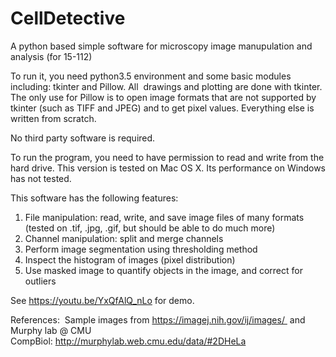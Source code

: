 # CellDetective
A python based simple software for microscopy image manupulation and analysis (for 15-112) 

To run it, you need python3.5 environment and some basic modules including: tkinter and Pillow. All  drawings and plotting are done with tkinter. The only use for Pillow is to open image formats that are not supported by tkinter (such as TIFF and JPEG) and to get pixel values. Everything else is written from scratch.  

No third party software is required.  

To run the program, you need to have permission to read and write from the hard drive. This version is tested on Mac OS X.  Its performance on Windows has not tested.  

This software has the following features: 
1) File manipulation: read, write, and save image files of many formats (tested on .tif, .jpg, .gif, but should be able to do much more) 
2) Channel manipulation: split and merge channels 
3) Perform image segmentation using thresholding method 
4) Inspect the histogram of images (pixel distribution) 
5) Use masked image to quantify objects in the image, and correct for outliers

See https://youtu.be/YxQfAlQ_nLo for demo. 


References: 
Sample images from https://imagej.nih.gov/ij/images/ 
and 
Murphy lab @ CMU CompBiol: http://murphylab.web.cmu.edu/data/#2DHeLa 


